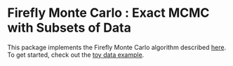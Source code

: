 # Firefly Monte Carlo : Exact MCMC with Subsets of Data

This package implements the Firefly Monte Carlo algorithm
described [here](https://hips.seas.harvard.edu/files/maclaurin-firefly-uai-2014.pdf).
To get started, check out the [toy data example](examples/toy_dataset.py).
